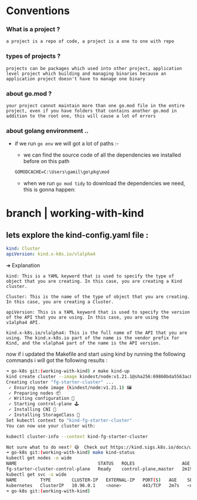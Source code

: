 # Conventions
### What is a project ? 
```text
a project is a repo of code, a project is a one to one with repo 
```

### types of projects ? 
```text
projects can be packages which used into other project, application level project which building and managing binaries because an application project doesn't have to manage one binary
```

### about go.mod ? 
```text
your project cannot maintain more than one go.mod file in the entire project, even if you have folders that contains another go.mod in addition to the root one, this will cause a lot of errors
```

### about golang environment .. 
- if we run `go env` we will got a lot of paths :- <br>
    - we can find the source code of all the dependencies we installed before on this path 
    ```cmd
    GOMODCACHE=C:\Users\gamil\go\pkg\mod
    ```

    - when we run `go mod tidy` to download the dependencies we need, this is gonna happen: 


# branch | working-with-kind

## lets explore the kind-config.yaml file : 
```yaml
kind: Cluster
apiVersion: kind.x-k8s.io/vlalpha4
``` 
➜ Explanation <br>
```text
kind: This is a YAML keyword that is used to specify the type of object that you are creating. In this case, you are creating a Kind cluster.

Cluster: This is the name of the type of object that you are creating. In this case, you are creating a Cluster.

apiVersion: This is a YAML keyword that is used to specify the version of the API that you are using. In this case, you are using the v1alpha4 API.

kind.x-k8s.io/vlalpha4: This is the full name of the API that you are using. The kind.x-k8s.io part of the name is the vendor prefix for Kind, and the vlalpha4 part of the name is the API version.
```

now if i updated the Makefile and start using kind by running the following commands i will got the following results : 
```sh
➜ go-k8s git:(working-with-kind) ✗ make kind-up
kind create cluster --image kindest/node:v1.21.1@sha256:69860bda5563ac81e3c0057d654b5253219618a22ec3a346306239bba8cfa1a6 --name fg-starter-cluster --config infra/k8s/kind/kind-config.yaml
Creating cluster "fg-starter-cluster" ...
 ✓ Ensuring node image (kindest/node:v1.21.1) 🖼
 ✓ Preparing nodes 📦
 ✓ Writing configuration 📜
 ✓ Starting control-plane 🕹️
 ✓ Installing CNI 🔌
 ✓ Installing StorageClass 💾
Set kubectl context to "kind-fg-starter-cluster"
You can now use your cluster with:

kubectl cluster-info --context kind-fg-starter-cluster

Not sure what to do next? 😅  Check out https://kind.sigs.k8s.io/docs/user/quick-start/
➜ go-k8s git:(working-with-kind) make kind-status
kubectl get nodes -o wide
NAME                               STATUS   ROLES                  AGE     VERSION   INTERNAL-IP   EXTERNAL-IP   OS-IMAGE       KERNEL-VERSION                      CONTAINER-RUNTIME
fg-starter-cluster-control-plane   Ready    control-plane,master   2m19s   v1.21.1   172.18.0.2    <none>        Ubuntu 21.04   5.10.16.3-microsoft-standard-WSL2   containerd://1.5.2
kubectl get svc -o wide
NAME         TYPE        CLUSTER-IP   EXTERNAL-IP   PORT(S)   AGE    SELECTOR
kubernetes   ClusterIP   10.96.0.1    <none>        443/TCP   2m7s   <none>
➜ go-k8s git:(working-with-kind)
```